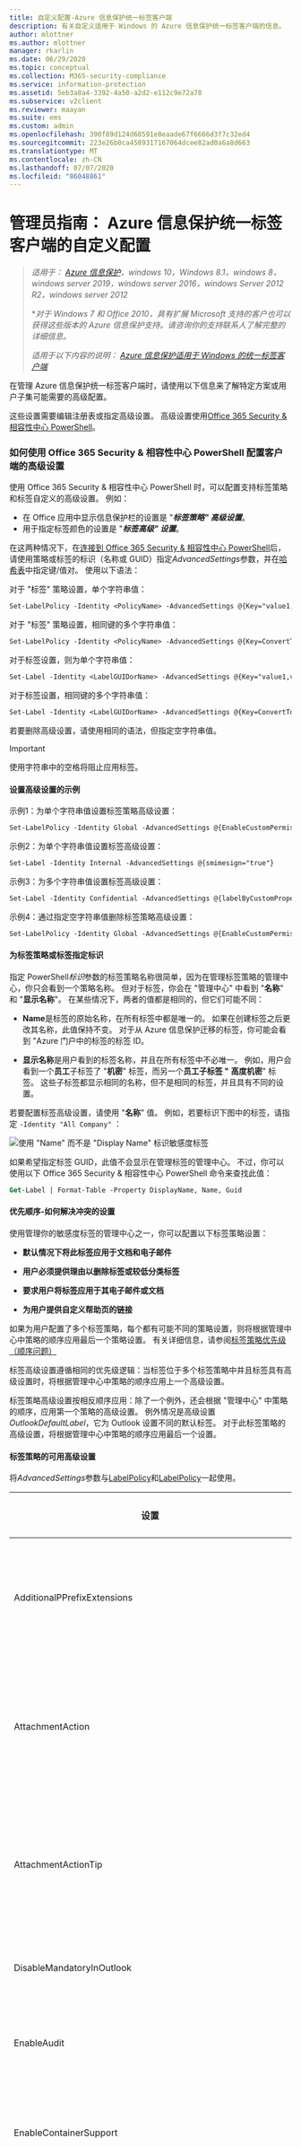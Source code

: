 ```yaml
---
title: 自定义配置-Azure 信息保护统一标签客户端
description: 有关自定义适用于 Windows 的 Azure 信息保护统一标签客户端的信息。
author: mlottner
ms.author: mlottner
manager: rkarlin
ms.date: 06/29/2020
ms.topic: conceptual
ms.collection: M365-security-compliance
ms.service: information-protection
ms.assetid: 5eb3a8a4-3392-4a50-a2d2-e112c9e72a78
ms.subservice: v2client
ms.reviewer: maayan
ms.suite: ems
ms.custom: admin
ms.openlocfilehash: 390f89d124d68591e8eaade67f6666d3f7c32ed4
ms.sourcegitcommit: 223e26b0ca4589317167064dcee82ad0a6a8d663
ms.translationtype: MT
ms.contentlocale: zh-CN
ms.lasthandoff: 07/07/2020
ms.locfileid: "86048861"
---
```

# <a name="admin-guide-custom-configurations-for-the-azure-information-protection-unified-labeling-client"></a>管理员指南： Azure 信息保护统一标签客户端的自定义配置

>*适用于： [Azure 信息保护](https://azure.microsoft.com/pricing/details/information-protection)，windows 10，Windows 8.1，windows 8，windows server 2019，windows server 2016，windows Server 2012 R2，windows server 2012*
>
> **对于 Windows 7 和 Office 2010，具有扩展 Microsoft 支持的客户也可以获得这些版本的 Azure 信息保护支持。请咨询你的支持联系人了解完整的详细信息。*
>
> *适用于以下内容的说明： [Azure 信息保护适用于 Windows 的统一标签客户端](../faqs.md#whats-the-difference-between-the-azure-information-protection-classic-and-unified-labeling-clients)*

在管理 Azure 信息保护统一标签客户端时，请使用以下信息来了解特定方案或用户子集可能需要的高级配置。

这些设置需要编辑注册表或指定高级设置。 高级设置使用[Office 365 Security & 相容性中心 PowerShell](https://docs.microsoft.com/powershell/exchange/office-365-scc/office-365-scc-powershell?view=exchange-ps)。

### <a name="how-to-configure-advanced-settings-for-the-client-by-using-office-365-security--compliance-center-powershell"></a>如何使用 Office 365 Security & 相容性中心 PowerShell 配置客户端的高级设置

使用 Office 365 Security & 相容性中心 PowerShell 时，可以配置支持标签策略和标签自定义的高级设置。 例如：

- 在 Office 应用中显示信息保护栏的设置是 "***标签策略" 高级设置***。
- 用于指定标签颜色的设置是 "***标签高级" 设置***。

在这两种情况下，在[连接到 Office 365 Security & 相容性中心 PowerShell](https://docs.microsoft.com/powershell/exchange/office-365-scc/connect-to-scc-powershell/connect-to-scc-powershell?view=exchange-ps)后，请使用策略或标签的标识（名称或 GUID）指定*AdvancedSettings*参数，并在[哈希表](https://docs.microsoft.com/powershell/module/microsoft.powershell.core/about/about_hash_tables)中指定键/值对。 使用以下语法：

对于 "标签" 策略设置，单个字符串值：

```ps
Set-LabelPolicy -Identity <PolicyName> -AdvancedSettings @{Key="value1,value2"}
```

对于 "标签" 策略设置，相同键的多个字符串值：

```ps
Set-LabelPolicy -Identity <PolicyName> -AdvancedSettings @{Key=ConvertTo-Json("value1", "value2")}
```

对于标签设置，则为单个字符串值：

```ps
Set-Label -Identity <LabelGUIDorName> -AdvancedSettings @{Key="value1,value2"}
```

对于标签设置，相同键的多个字符串值：

```ps
Set-Label -Identity <LabelGUIDorName> -AdvancedSettings @{Key=ConvertTo-Json("value1", "value2")}
```

若要删除高级设置，请使用相同的语法，但指定空字符串值。

> [!IMPORTANT]
> 使用字符串中的空格将阻止应用标签。 

#### <a name="examples-for-setting-advanced-settings"></a>设置高级设置的示例

示例1：为单个字符串值设置标签策略高级设置：

```ps
Set-LabelPolicy -Identity Global -AdvancedSettings @{EnableCustomPermissions="False"}
```

示例2：为单个字符串值设置标签高级设置：

```ps
Set-Label -Identity Internal -AdvancedSettings @{smimesign="true"}
```

示例3：为多个字符串值设置标签高级设置：

```ps
Set-Label -Identity Confidential -AdvancedSettings @{labelByCustomProperties=ConvertTo-Json("Migrate Confidential label,Classification,Confidential", "Migrate Secret label,Classification,Secret")}
```

示例4：通过指定空字符串值删除标签策略高级设置：

```ps
Set-LabelPolicy -Identity Global -AdvancedSettings @{EnableCustomPermissions=""}
```

#### <a name="specifying-the-identity-for-the-label-policy-or-label"></a>为标签策略或标签指定标识

指定 PowerShell*标识*参数的标签策略名称很简单，因为在管理标签策略的管理中心，你只会看到一个策略名称。 但对于标签，你会在 "管理中心" 中看到 "**名称**" 和 "**显示名称**"。 在某些情况下，两者的值都是相同的，但它们可能不同：

- **Name**是标签的原始名称，在所有标签中都是唯一的。 如果在创建标签之后更改其名称，此值保持不变。 对于从 Azure 信息保护迁移的标签，你可能会看到 "Azure 门户中的标签的标签 ID。

- **显示名称**是用户看到的标签名称，并且在所有标签中不必唯一。 例如，用户会看到一个**员工**子标签了 "**机密**" 标签，而另一个**员工子标签 "** **高度机密**" 标签。 这些子标签都显示相同的名称，但不是相同的标签，并且具有不同的设置。

若要配置标签高级设置，请使用 "**名称**" 值。 例如，若要标识下图中的标签，请指定 `-Identity "All Company"` ：

![使用 "Name" 而不是 "Display Name" 标识敏感度标签](../media/labelname_scc.png)

如果希望指定标签 GUID，此值不会显示在管理标签的管理中心。 不过，你可以使用以下 Office 365 Security & 相容性中心 PowerShell 命令来查找此值：

```ps
Get-Label | Format-Table -Property DisplayName, Name, Guid
```

#### <a name="order-of-precedence---how-conflicting-settings-are-resolved"></a>优先顺序-如何解决冲突的设置

使用管理你的敏感度标签的管理中心之一，你可以配置以下标签策略设置：

- **默认情况下将此标签应用于文档和电子邮件**

- **用户必须提供理由以删除标签或较低分类标签**

- **要求用户将标签应用于其电子邮件或文档**

- **为用户提供自定义帮助页的链接**

如果为用户配置了多个标签策略，每个都有可能不同的策略设置，则将根据管理中心中策略的顺序应用最后一个策略设置。 有关详细信息，请参阅[标签策略优先级（顺序问题）](https://docs.microsoft.com/microsoft-365/compliance/sensitivity-labels#label-policy-priority-order-matters)

标签高级设置遵循相同的优先级逻辑：当标签位于多个标签策略中并且标签具有高级设置时，将根据管理中心中策略的顺序应用上一个高级设置。

标签策略高级设置按相反顺序应用：除了一个例外，还会根据 "管理中心" 中策略的顺序，应用第一个策略的高级设置。 例外情况是高级设置*OutlookDefaultLabel*，它为 Outlook 设置不同的默认标签。 对于此标签策略的高级设置，将根据管理中心中策略的顺序应用最后一个设置。


#### <a name="available-advanced-settings-for-label-policies"></a>标签策略的可用高级设置

将*AdvancedSettings*参数与[LabelPolicy](https://docs.microsoft.com/powershell/module/exchange/policy-and-compliance/new-labelpolicy?view=exchange-ps)和[LabelPolicy](https://docs.microsoft.com/powershell/module/exchange/policy-and-compliance/set-labelpolicy?view=exchange-ps)一起使用。

|设置|应用场景和说明|
|----------------|---------------|
|AdditionalPPrefixExtensions|[支持更改 \<EXT> 。\<EXT>使用此高级属性 .pfile 到 P](#additionalpprefixextensions)
|AttachmentAction|[对于带有附件的电子邮件，使用与这些附件的最高等级相匹配的标签](#for-email-messages-with-attachments-apply-a-label-that-matches-the-highest-classification-of-those-attachments)
|AttachmentActionTip|[对于带有附件的电子邮件，使用与这些附件的最高等级相匹配的标签](#for-email-messages-with-attachments-apply-a-label-that-matches-the-highest-classification-of-those-attachments) 
|DisableMandatoryInOutlook|[使 Outlook 邮件免于强制标记](#exempt-outlook-messages-from-mandatory-labeling)
|EnableAudit|[禁止向 Azure 信息保护分析发送审核数据](#disable-sending-audit-data-to-azure-information-protection-analytics)|
|EnableContainerSupport|[允许从 PST、rar、7zip 和 MSG 文件中删除保护](#enable-removal-of-protection-from-compressed-files)
|EnableCustomPermissions|[在文件资源管理器中禁用自定义权限](#disable-custom-permissions-in-file-explorer)|
|EnableCustomPermissionsForCustomProtectedFiles|[对于受自定义权限保护的文件，始终在文件资源管理器中向用户显示自定义权限](#for-files-protected-with-custom-permissions-always-display-custom-permissions-to-users-in-file-explorer) |
|EnableLabelByMailHeader|[从 Secure Islands 和其他标记解决方案迁移标签](#migrate-labels-from-secure-islands-and-other-labeling-solutions)|
|EnableLabelBySharePointProperties|[从 Secure Islands 和其他标记解决方案迁移标签](#migrate-labels-from-secure-islands-and-other-labeling-solutions)
|HideBarByDefault|[在 Office 应用中显示“信息保护”栏](#display-the-information-protection-bar-in-office-apps)|
|LogMatchedContent|[向 Azure 信息保护分析发送信息类型匹配项](#send-information-type-matches-to-azure-information-protection-analytics)|
|OutlookBlockTrustedDomains|[在 Outlook 中实现弹出消息，针对正在发送的电子邮件发出警告、进行验证或阻止](#implement-pop-up-messages-in-outlook-that-warn-justify-or-block-emails-being-sent)|
|OutlookBlockUntrustedCollaborationLabel|[在 Outlook 中实现弹出消息，针对正在发送的电子邮件发出警告、进行验证或阻止](#implement-pop-up-messages-in-outlook-that-warn-justify-or-block-emails-being-sent)|
|OutlookDefaultLabel|[为 Outlook 设置不同的默认标签](#set-a-different-default-label-for-outlook)|
|OutlookJustifyTrustedDomains|[在 Outlook 中实现弹出消息，针对正在发送的电子邮件发出警告、进行验证或阻止](#implement-pop-up-messages-in-outlook-that-warn-justify-or-block-emails-being-sent)|
|OutlookJustifyUntrustedCollaborationLabel|[在 Outlook 中实现弹出消息，针对正在发送的电子邮件发出警告、进行验证或阻止](#implement-pop-up-messages-in-outlook-that-warn-justify-or-block-emails-being-sent)|
|OutlookRecommendationEnabled|[在 Outlook 中启用建议的分类](#enable-recommended-classification-in-outlook)|
|OutlookOverrideUnlabeledCollaborationExtensions|[在 Outlook 中实现弹出消息，针对正在发送的电子邮件发出警告、进行验证或阻止](#implement-pop-up-messages-in-outlook-that-warn-justify-or-block-emails-being-sent)|
|OutlookUnlabeledCollaborationActionOverrideMailBodyBehavior|[在 Outlook 中实现弹出消息，针对正在发送的电子邮件发出警告、进行验证或阻止](#implement-pop-up-messages-in-outlook-that-warn-justify-or-block-emails-being-sent)|
|OutlookWarnTrustedDomains|[在 Outlook 中实现弹出消息，针对正在发送的电子邮件发出警告、进行验证或阻止](#implement-pop-up-messages-in-outlook-that-warn-justify-or-block-emails-being-sent)|
|OutlookWarnUntrustedCollaborationLabel|[在 Outlook 中实现弹出消息，针对正在发送的电子邮件发出警告、进行验证或阻止](#implement-pop-up-messages-in-outlook-that-warn-justify-or-block-emails-being-sent)|
|PFileSupportedExtensions|[更改要保护的文件类型](#change-which-file-types-to-protect)|
|PostponeMandatoryBeforeSave|[使用强制标签时，删除文档的“以后再说”](#remove-not-now-for-documents-when-you-use-mandatory-labeling)|
|RemoveExternalContentMarkingInApp|[删除其他标记解决方案中的页眉和页脚](#remove-headers-and-footers-from-other-labeling-solutions)|
|ReportAnIssueLink|[为用户添加“报告问题”](#add-report-an-issue-for-users)|
|RunAuditInformationTypesDiscovery|[禁止将文档中发现的敏感信息发送到 Azure 信息保护分析](#disable-sending-discovered-sensitive-information-in-documents-to-azure-information-protection-analytics)|
|RunPolicyInBackground|[开启在后台持续运行的分类](#turn-on-classification-to-run-continuously-in-the-background)
|ScannerConcurrencyLevel|[限制扫描程序使用的线程数](#limit-the-number-of-threads-used-by-the-scanner)|
|ScannerFSAttributesToSkip | [在扫描期间跳过或忽略文件，具体取决于文件属性](#skip-or-ignore-files-during-scans-depending-on-file-attributes)
|UseCopyAndPreserveNTFSOwner | [在标记期间保留 NTFS 所有者](#preserve-ntfs-owners-during-labeling-public-preview)

用于检查标签策略设置对名为 "Global" 的标签策略有效的示例 PowerShell 命令：

```ps
(Get-LabelPolicy -Identity Global).settings
```

#### <a name="available-advanced-settings-for-labels"></a>标签的可用高级设置

使用带有[新标签](https://docs.microsoft.com/powershell/module/exchange/policy-and-compliance/new-label?view=exchange-ps)和[设置标签](https://docs.microsoft.com/powershell/module/exchange/policy-and-compliance/set-label?view=exchange-ps)的*AdvancedSettings*参数。

|设置|应用场景和说明|
|----------------|---------------|
|color|[指定标签的颜色](#specify-a-color-for-the-label)|
|customPropertiesByLabel|[应用标签时应用自定义属性](#apply-a-custom-property-when-a-label-is-applied)|
|DefaultSubLabelId|[为父标签指定默认子标签](#specify-a-default-sublabel-for-a-parent-label) 
|labelByCustomProperties|[从 Secure Islands 和其他标记解决方案迁移标签](#migrate-labels-from-secure-islands-and-other-labeling-solutions)|
|SMimeEncrypt|[将标签配置为在 Outlook 中应用 S/MIME 保护](#configure-a-label-to-apply-smime-protection-in-outlook)|
|SMimeSign|[将标签配置为在 Outlook 中应用 S/MIME 保护](#configure-a-label-to-apply-smime-protection-in-outlook)|

用于检查标签设置对名为 "Public" 的标签有效的示例 PowerShell 命令：

```ps
(Get-Label -Identity Public).settings
```

## <a name="display-the-information-protection-bar-in-office-apps"></a>在 Office 应用中显示“信息保护”栏

此配置使用策略[高级设置](#how-to-configure-advanced-settings-for-the-client-by-using-office-365-security--compliance-center-powershell)，你必须使用 Office 365 Security & 相容性中心 PowerShell 进行配置。

默认情况下，用户必须选择 "**敏感度**" 按钮中的 "**显示栏**" 选项，以在 Office 应用中显示信息保护栏。 使用**HideBarByDefault**键，并将值设置为**False** ，以便为用户自动显示此栏，以便他们可以从栏或按钮中选择标签。 

对于所选的标签策略，请指定以下字符串：

- 密钥： **HideBarByDefault**

- 值：False****

示例 PowerShell 命令，其中标签策略命名为 "Global"：

```ps
Set-LabelPolicy -Identity Global -AdvancedSettings @{HideBarByDefault="False"}
```

## <a name="exempt-outlook-messages-from-mandatory-labeling"></a>使 Outlook 邮件免于强制标记

此配置使用策略[高级设置](#how-to-configure-advanced-settings-for-the-client-by-using-office-365-security--compliance-center-powershell)，你必须使用 Office 365 Security & 相容性中心 PowerShell 进行配置。

默认情况下，当你启用 "**所有文档和电子邮件**的标签策略" 设置时，必须具有标签，所有已保存的文档和已发送的电子邮件都必须应用标签。 配置以下高级设置时，策略设置仅适用于 Office 文档，而不适用于 Outlook 邮件。

对于所选的标签策略，请指定以下字符串：

- 密钥： **DisableMandatoryInOutlook**

- 值： **True**

示例 PowerShell 命令，其中标签策略命名为 "Global"：

```ps
Set-LabelPolicy -Identity Global -AdvancedSettings @{DisableMandatoryInOutlook="True"}
```

## <a name="enable-recommended-classification-in-outlook"></a>在 Outlook 中启用建议的分类

此配置使用策略[高级设置](#how-to-configure-advanced-settings-for-the-client-by-using-office-365-security--compliance-center-powershell)，你必须使用 Office 365 Security & 相容性中心 PowerShell 进行配置。

为建议的分类配置标签时，系统将提示用户接受或关闭 Word、Excel 和 PowerPoint 中建议的标签。 此设置将此标签建议扩展到也在 Outlook 中显示。

对于所选的标签策略，请指定以下字符串：

- 键：OutlookRecommendationEnabled****

- 值： **True**

示例 PowerShell 命令，其中标签策略命名为 "Global"：

```ps
Set-LabelPolicy -Identity Global -AdvancedSettings @{OutlookRecommendationEnabled="True"}
```

## <a name="enable-removal-of-protection-from-compressed-files"></a>启用从压缩文件中删除保护

此配置使用策略[高级设置](#how-to-configure-advanced-settings-for-the-client-by-using-office-365-security--compliance-center-powershell)，你必须使用 Office 365 Security & 相容性中心 PowerShell 进行配置。

配置此设置时，将启用[PowerShell](https://docs.microsoft.com/azure/information-protection/rms-client/clientv2-admin-guide-powershell) cmdlet **set-aipfilelabel** ，以允许从 PST、RAR、7zip 和 MSG 文件中删除保护。

- 密钥： **EnableContainerSupport**

- 值： **True**

启用策略的示例 PowerShell 命令：

```ps
Set-LabelPolicy -Identity Global -AdvancedSettings @{EnableContainerSupport="True"}
```

## <a name="set-a-different-default-label-for-outlook"></a>为 Outlook 设置不同的默认标签

此配置使用策略[高级设置](#how-to-configure-advanced-settings-for-the-client-by-using-office-365-security--compliance-center-powershell)，你必须使用 Office 365 Security & 相容性中心 PowerShell 进行配置。

当你配置此设置时，Outlook 不会应用默认标签，该标签配置为 "**默认情况下将此标签应用于文档和电子邮件**" 选项。 相反，Outlook 可应用不同的默认标签，也可不应用标签。

对于所选的标签策略，请指定以下字符串：

- 键：OutlookDefaultLabel****

- 值： \<**label GUID**> 或**None**

示例 PowerShell 命令，其中标签策略命名为 "Global"：

```ps
Set-LabelPolicy -Identity Global -AdvancedSettings @{OutlookDefaultLabel="None"}
```

## <a name="change-which-file-types-to-protect"></a>更改要保护的文件类型

这些配置使用策略[高级设置](#how-to-configure-advanced-settings-for-the-client-by-using-office-365-security--compliance-center-powershell)，你必须使用 Office 365 Security & 相容性中心 PowerShell 进行配置。

默认情况下，Azure 信息保护的统一标签客户端将保护所有文件类型，并且来自客户端的扫描程序仅保护 Office 文件类型和 PDF 文件。

您可以通过指定下列选项之一来更改所选标签策略的此默认行为：

### <a name="pfilesupportedextension"></a>PFileSupportedExtension

- 密钥： **PFileSupportedExtensions**

- 负值**\<string value>** 

使用下表来确定要指定的字符串值：

| 字符串值| 客户端| 扫描仪|
|-------------|-------|--------|
|\*|默认值：将保护应用于所有文件类型|将保护应用于所有文件类型|
|\<null value>| 将保护应用于 Office 文件类型和 PDF 文件| 默认值：将保护应用于 Office 文件类型和 PDF 文件|
|Convertto-html-Json （".jpg"，".png"）|除了 Office 文件类型和 PDF 文件，还会将保护应用到指定的文件扩展名 | 除了 Office 文件类型和 PDF 文件，还会将保护应用到指定的文件扩展名

示例1：用于统一客户端的 PowerShell 命令仅保护 Office 文件类型和 PDF 文件，其中标签策略命名为 "客户端"：

```ps
Set-LabelPolicy -Identity Client -AdvancedSettings @{PFileSupportedExtensions=""}
```

示例2：用于扫描程序的 PowerShell 命令，用于保护所有文件类型，其中标签策略命名为 "Scanner"：

```ps
Set-LabelPolicy -Identity Scanner -AdvancedSettings @{PFileSupportedExtensions="*"}
```

示例3：用于扫描程序的 PowerShell 命令，用于保护 .txt 文件和 .csv 文件以及 Office 文件和 PDF 文件，其中标签策略命名为 "Scanner"：

```ps
Set-LabelPolicy -Identity Scanner -AdvancedSettings @{PFileSupportedExtensions=ConvertTo-Json(".txt", ".csv")}
```

利用此设置，你可以更改受保护的文件类型，但不能将默认保护级别从本机更改为通用。 例如，对于运行统一标签客户端的用户，你可以更改默认设置，以便仅保护 Office 文件和 PDF 文件而不是所有文件类型。 但不能将这些文件类型更改为使用 .pfile 文件扩展名进行常规保护。

### <a name="additionalpprefixextensions"></a>AdditionalPPrefixExtensions

统一标签客户端支持更改 \<EXT> 。\<EXT>使用高级属性**AdditionalPPrefixExtensions**.pfile 到 P。 右键单击、PowerShell 和扫描程序支持此高级属性。 所有应用都有类似的行为。   

- 密钥： **AdditionalPPrefixExtensions**

- 负值**\<string value>** 

使用下表来确定要指定的字符串值：

| 字符串值| 客户端和扫描程序|
|-------------|---------------|
|\*|所有 .Pfile 扩展变为 P\<EXT>|
|\<null value>| 默认值的行为类似于默认的保护值。|
|Convertto-html-Json （"dwg"，".zip"）|除了前面的列表，"dwg" 和 ".zip" 变为 P\<EXT>| 

示例1： PowerShell 命令的行为类似于默认行为，即保护 "dwg" 变为 ".pfile"：

```ps
Set-LabelPolicy -AdvancedSettings @{ AdditionalPPrefixExtensions =""}
```

示例2： PowerShell 命令：在文件受到保护时，将通用保护（.pfile）中的所有 .Pfile 扩展更改为本机保护（. pdwg）：

```ps
Set-LabelPolicy -AdvancedSettings @{ AdditionalPPrefixExtensions ="*"}
```

示例3：使用此服务时将 "dwg" 更改为 "pdwg" 的 PowerShell 命令将保护此文件：

```ps
Set-LabelPolicy -AdvancedSettings @{ AdditionalPPrefixExtensions =ConvertTo-Json(".dwg")}
```

对于此设置，以下扩展（". txt"，".xml"，".bmp"，". jt"，".jpg"，"jpeg"，". jpe"，". jif"，"jfif"，". *"，".png"，".tif"，". tiff"，".gif"）始终变为 P \<EXT> 。值得注意的是，".ptxt" 不是 ".pfile"。 
仅当启用了高级属性- [**PFileSupportedExtension**](#pfilesupportedextension)的 pfile 保护时， **AdditionalPPrefixExtensions**才有效。 

例如，在使用以下命令时：

```ps
Set-LabelPolicy -AdvancedSettings @{PFileSupportedExtensions=""}
```

不能 .Pfile 保护，而**AdditionalPPrefixExtensions**中的值将被忽略。 

## <a name="remove-not-now-for-documents-when-you-use-mandatory-labeling"></a>使用强制标签时，删除文档的“以后再说”

此配置使用策略[高级设置](#how-to-configure-advanced-settings-for-the-client-by-using-office-365-security--compliance-center-powershell)，你必须使用 Office 365 Security & 相容性中心 PowerShell 进行配置。

使用 "**所有文档和电子邮件**的标签策略" 设置必须具有标签时，用户首次保存 Office 文档和发送电子邮件时，系统将提示用户选择标签。 对于文档，用户可以选择“以后再说”**** 暂时关闭提示以选择标签，并返回到文档。 但是不能在未选择标签的情况下关闭已保存的文档。 

在配置此设置时，将删除“以后再说”**** 选项，以便首次保存文档时用户必须选择一个标签。

对于所选的标签策略，请指定以下字符串：

- 键：PostponeMandatoryBeforeSave****

- 值：False****

示例 PowerShell 命令，其中标签策略命名为 "Global"：

```ps
Set-LabelPolicy -Identity Global -AdvancedSettings @{PostponeMandatoryBeforeSave="False"}
```

## <a name="remove-headers-and-footers-from-other-labeling-solutions"></a>删除其他标记解决方案中的页眉和页脚

此配置使用策略[高级设置](#how-to-configure-advanced-settings-for-the-client-by-using-office-365-security--compliance-center-powershell)，你必须使用 Office 365 Security & 相容性中心 PowerShell 进行配置。

可以通过两种方法从其他标记解决方案中删除分类。 第一种方法从 Word 文档中删除任何形状，其中的形状名称与 advanced 属性**WordShapeNameToRemove**中定义的名称相匹配，第二种方法允许您从 Word、Excel 和 PowerPoint 文档中删除或替换**RemoveExternalContentMarkingInApp**高级属性中定义的基于文本的标头或表尾。 

### <a name="use-the-wordshapenametoremove-advanced-property"></a>使用 WordShapeNameToRemove 高级属性

*版本2.6.101.0 和更高版本支持**WordShapeNameToRemove**高级属性*

此设置使您可以在其他标签解决方案应用这些视觉标记后，删除或替换 Word 文档中基于形状的标签。 例如，该形状包含旧标签的名称，你现在已将该标签迁移到 "敏感度" 标签，以使用新标签名称及其自己的形状。

若要使用此高级属性，需要在 Word 文档中查找该形状的名称，然后在 " **WordShapeNameToRemove** " 属性的 "形状" 高级属性列表中定义这些名称。 服务将删除 Word 中以此高级属性的形状列表中定义的名称开头的任何形状。

通过定义要删除的所有形状的名称并避免在所有形状中检查文本（这是一种消耗大量资源的过程），避免删除包含要忽略的文本的形状。

如果未在此附加高级属性设置中指定 Word 形状，并且 Word 包含在**RemoveExternalContentMarkingInApp**项值中，则将检查在**ExternalContentMarkingToRemove**值中指定的文本的所有形状。 

查找要使用的形状的名称并希望排除：

1. 在 Word 中，显示 "**选择**" 窗格： "**主页**" 选项卡 >**编辑**组 >**选择**"选项" >**选择 "窗格**。

2. 选择要标记为删除的页面上的形状。 标记的形状的名称现在会在**选择**窗格中突出显示。

使用形状的名称为 * * * * * * * * * * * * * * * * * * * * * * * WordShapeNameToRemove。 

示例：形状名称为**dc**。 若要删除具有此名称的形状，则指定值：`dc`。

- 密钥： **WordShapeNameToRemove**

- 值：\<**Word shape name**> 

示例 PowerShell 命令，其中标签策略命名为 "Global"：

```ps
Set-LabelPolicy -Identity Global -AdvancedSettings @{WordShapeNameToRemove="dc"}
```

如果有多个 Word 形状要删除，请指定任意数量的值，以便删除形状。

### <a name="use-the-removeexternalcontentmarkinginapp-advanced-property"></a>使用 RemoveExternalContentMarkingInApp 高级属性

此设置使你可以从文档中删除或替换由其他标签解决方案应用的基于文本的页眉或页脚。 例如，旧的页脚包含已迁移到敏感度标签的旧标签的名称，以使用新标签名称及其自己的页脚。

当统一标签客户端在其策略中获取此配置时，在 Office 应用中打开文档并将任何敏感度标签应用于该文档时，将删除或替换旧的页眉和页脚。

Outlook 不支持此配置，并且请注意，在 Word、Excel 和 PowerPoint 中使用它时，会对这些应用的性能产生负面影响。 该配置允许你根据应用程序来定义设置，例如，搜索 Word 文档页眉和页脚中的文本，而不是 Excel 电子表格或 PowerPoint 演示文稿中的。

因为模式匹配会影响用户的性能，所以建议你将 Office 应用程序类型（**W**Ord、E**X**项、 **P**owerPoint）限制为只需搜索的类型。
对于所选的标签策略，请指定以下字符串：
- 键：RemoveExternalContentMarkingInApp****

- 值：\<**Office application types WXP**> 

示例：

- 若要仅搜索 Word 文档，请指定 W****。

- 若要搜索 Word 文档和 PowerPoint 演示文稿，请指定 WP****。

示例 PowerShell 命令，其中标签策略命名为 "Global"：

```ps
Set-LabelPolicy -Identity Global -AdvancedSettings @{RemoveExternalContentMarkingInApp="WX"}
```

然后需要至少一个高级客户端设置 ExternalContentMarkingToRemove，**** 指定页眉或页脚的内容以及如何删除或替换它们。

### <a name="how-to-configure-externalcontentmarkingtoremove"></a>如何配置 ExternalContentMarkingToRemove

指定 ExternalContentMarkingToRemove 键的字符串值时，拥有三个使用正则表达式的选项****：

- 用以删除页眉或页脚中所有内容的部分匹配。

    示例：页眉或页脚包含字符串 TEXT TO REMOVE****。 想要完全删除这些页面或页脚。 可指定值：`*TEXT*`。

- 用以删除页眉或页脚中特定字词的完全匹配。

    示例：页眉或页脚包含字符串 TEXT TO REMOVE****。 只想删除单词 TEXT，结果使页眉或页脚字符串变为 TO REMOVE********。 可指定值：`TEXT `。

- 用以删除页眉或页脚中所有内容的完全匹配。

    示例：页眉或页脚包含字符串 TEXT TO REMOVE****。 想要删除其字符串为 TEXT TO REMOVE 的页眉或页脚。 可指定值：`^TEXT TO REMOVE$`。


指定的字符串的匹配模式不区分大小写。 最大字符串长度为255个字符，且不能包含空格。 

因为某些文档可能包括不可见字符或者不同类型的空格或制表符，可能检测不到指定的短语或句子的字符串。 只要有可能，指定单个易区分的单词作为值，并确保在生产环境中部署之前测试结果。

对于同一标签策略，请指定以下字符串：

- 键：ExternalContentMarkingToRemove****

- 值：\<**string to match, defined as regular expression**> 

示例 PowerShell 命令，其中标签策略命名为 "Global"：

```ps
Set-LabelPolicy -Identity Global -AdvancedSettings @{ExternalContentMarkingToRemove="*TEXT*"}
```

#### <a name="multiline-headers-or-footers"></a>多行页眉或页脚

如果页眉或页脚文本不只一行，则为每行创建一个键和值。 例如，下面是具有两行文本的页脚：

The file is classified as Confidential****

Label applied manually****

若要删除此多行页脚，请为同一标签策略创建以下两个条目：

- 键：ExternalContentMarkingToRemove****

- 密钥值1： ** \* 机密***

- 键值2： ** \* 应用标签*** 

示例 PowerShell 命令，其中标签策略命名为 "Global"：

```ps
Set-LabelPolicy -Identity Global -AdvancedSettings @{ExternalContentMarkingToRemove="*Confidential*,*Label applied*"}
```

#### <a name="optimization-for-powerpoint"></a>针对 PowerPoint 的优化

PowerPoint 中的页脚以形状的形式实现。 若要避免删除那些你指定的但不属于页面或页脚的形状，可使用以下附加高级客户端设置：PowerPointShapeNameToRemove****。 我们还建议使用此设置来避免检查所有形状中的文本，因为这将占用大量资源。

如果未指定这项附加的高级客户端设置，并且 PowerPoint 包括在 RemoveExternalContentMarkingInApp **** 键值中，将对所有形状检查你在 ExternalContentMarkingToRemove 值中指定的文本****。 

查找用作页眉或页脚的形状的名称：

1. 在 PowerPoint 中，显示“选择”窗格：“格式”选项卡 >“排列”组 >“选择”窗格****************。

2. 选择幻灯片上包含页眉或页脚的形状。 所选形状的名称现在突出显示在“选择”**** 窗格中。

使用形状的名称为 PowerPointShapeNameToRemove**** 键指定一个字符串字。 

示例：形状名称是 fc****。 若要删除具有此名称的形状，则指定值：`fc`。

- 键：PowerPointShapeNameToRemove****

- 值：\<**PowerPoint shape name**> 

示例 PowerShell 命令，其中标签策略命名为 "Global"：

```ps
Set-LabelPolicy -Identity Global -AdvancedSettings @{PowerPointShapeNameToRemove="fc"}
```

如果要删除多个 PowerPoint 形状，请指定任意数量的值，以便删除形状。

默认情况下，只检查主幻灯片的页眉和页脚。 若要将检查范围扩展到所有幻灯片，将占用大量资源，则可以使用 RemoveExternalContentMarkingInAllSlides**** 附加高级客户端设置：

- 键：RemoveExternalContentMarkingInAllSlides****

- 值： **True**

示例 PowerShell 命令，其中标签策略命名为 "Global"：

```ps
Set-LabelPolicy -Identity Global -AdvancedSettings @{RemoveExternalContentMarkingInAllSlides="True"}
```

## <a name="disable-custom-permissions-in-file-explorer"></a>在文件资源管理器中禁用自定义权限

此配置使用策略[高级设置](#how-to-configure-advanced-settings-for-the-client-by-using-office-365-security--compliance-center-powershell)，你必须使用 Office 365 Security & 相容性中心 PowerShell 进行配置。

默认情况下，当用户在文件资源管理器中右键单击并选择 "**分类和保护**" 时，会看到名为 "**使用自定义权限保护**" 的选项。 使用此选项可以设置自己的保护设置，这些设置可以替代标签配置中可能包含的任何保护设置。 用户还能看到一个用于删除保护的选项。 当你配置此设置时，用户看不到这些选项。

若要配置此高级设置，请为所选标签策略输入以下字符串：

- 键：EnableCustomPermissions****

- 值：False****

示例 PowerShell 命令，其中标签策略命名为 "Global"：

```ps
Set-LabelPolicy -Identity Global -AdvancedSettings @{EnableCustomPermissions="False"}
```

## <a name="for-files-protected-with-custom-permissions-always-display-custom-permissions-to-users-in-file-explorer"></a>对于受自定义权限保护的文件，始终在文件资源管理器中向用户显示自定义权限

此配置使用策略[高级设置](#how-to-configure-advanced-settings-for-the-client-by-using-office-365-security--compliance-center-powershell)，你必须使用 Office 365 Security & 相容性中心 PowerShell 进行配置。

当你将高级客户端设置配置为[在文件资源管理器中禁用自定义权限](#disable-custom-permissions-in-file-explorer)时，默认情况下，用户将无法查看或更改已在受保护文档中设置的自定义权限。

但是，还可以指定另一个高级客户端设置，以便在此方案中，用户可以在使用文件资源管理器并右键单击文件时，查看并更改受保护文档的自定义权限。

若要配置此高级设置，请为所选标签策略输入以下字符串：

- 密钥： **EnableCustomPermissionsForCustomProtectedFiles**

- 值： **True**

示例 PowerShell 命令：

```ps
Set-LabelPolicy -Identity Global -AdvancedSettings @{EnableCustomPermissionsForCustomProtectedFiles="True"}
```

## <a name="for-email-messages-with-attachments-apply-a-label-that-matches-the-highest-classification-of-those-attachments"></a>对于带有附件的电子邮件，使用与这些附件的最高等级相匹配的标签

此配置使用策略[高级设置](#how-to-configure-advanced-settings-for-the-client-by-using-office-365-security--compliance-center-powershell)，你必须使用 Office 365 Security & 相容性中心 PowerShell 进行配置。

此设置适用于用户将带标签的文档附加到电子邮件，且未标记电子邮件本身。 在这种情况下，将根据应用于附件的分类标签为其自动选择标签。 最大分类标签处于选中状态。

附件必须是物理文件，并且不能是指向文件的链接（例如，指向 Microsoft SharePoint 或 OneDrive 上的文件的链接）。

你可以将此设置配置为 "**建议**"，以使用户可以使用可自定义的工具提示将所选标签应用到其电子邮件。 用户可接受或忽略该建议。 或者，你可以将此设置配置为**自动**，其中所选标签会自动应用，但用户可以在发送电子邮件之前删除标签或选择其他标签。

> [!NOTE]
> 如果将具有最高分类标签的附件配置为通过用户定义权限的设置进行保护：
> 
> - 如果标签的用户定义权限包括 Outlook （不要转发），则选择该标签，并且不会向电子邮件应用 "转发保护"。
> - 如果标签的用户定义权限仅用于 Word、Excel、PowerPoint 和文件资源管理器，则该标签不会应用于电子邮件，也不会受到保护。
> 

若要配置此高级设置，请为所选标签策略输入以下字符串：

- 键1： **AttachmentAction**

- 项值1：**建议**或**自动**

- 密钥2： **AttachmentActionTip**

- 键值2： " \<customized tooltip> "

自定义工具提示仅支持一种语言。

示例 PowerShell 命令，其中标签策略命名为 "Global"：

```ps
Set-LabelPolicy -Identity Global -AdvancedSettings @{AttachmentAction="Automatic"}
```

## <a name="add-report-an-issue-for-users"></a>为用户添加“报告问题”

此配置使用策略[高级设置](#how-to-configure-advanced-settings-for-the-client-by-using-office-365-security--compliance-center-powershell)，你必须使用 Office 365 Security & 相容性中心 PowerShell 进行配置。

当指定以下高级客户端设置时，用户将看到一个“报告问题”选项，他们可以从“帮助和反馈”客户端对话框中选择该选项********。 为链接指定 HTTP 字符串。 例如，为用户报告问题设置的自定义 Web 页面，或者发送给支持人员的电子邮件地址。 

若要配置此高级设置，请为所选标签策略输入以下字符串：

- 密钥：ReportAnIssueLink****

- 负值**\<HTTP string>**

网站示例值：`https://support.contoso.com`

电子邮件地址示例值：`mailto:helpdesk@contoso.com`

示例 PowerShell 命令，其中标签策略命名为 "Global"：

```ps
Set-LabelPolicy -Identity Global -AdvancedSettings @{ReportAnIssueLink="mailto:helpdesk@contoso.com"}
```

## <a name="implement-pop-up-messages-in-outlook-that-warn-justify-or-block-emails-being-sent"></a>在 Outlook 中实施弹出消息，警告、证明或阻止发送电子邮件

此配置使用策略[高级设置](#how-to-configure-advanced-settings-for-the-client-by-using-office-365-security--compliance-center-powershell)，你必须使用 Office 365 Security & 相容性中心 PowerShell 进行配置。

当创建并配置以下高级客户端设置时，用户可以在 Outlook 中看到弹出消息，这些消息可以在发送电子邮件之前警告他们，或者要求他们提供发送电子邮件的理由，或者在存在以下任何一种情况时阻止他们发送电子邮件：

- **其电子邮件或电子邮件附件有一个特定的标签**：
    - 附件可以是任何文件类型

- **其电子邮件或电子邮件的附件没有标签**：
    - 附件可以是 Office 文档或 PDF 文档

满足这些条件时，用户将看到一个弹出消息，其中包含以下操作之一：

- **警告**：用户可以确认并发送或取消。

- **两端对齐**：系统会提示用户提供理由（预定义的选项或自由格式）。  然后，用户可以发送或取消电子邮件。 说明理由的文本被写入电子邮件 x - 标头，以便其他系统可以读取。 例如，数据丢失防护 (DLP) 服务。

- **阻止**：阻止用户发送电子邮件，但条件仍然存在。 该消息包括阻止电子邮件的原因，以便用户可以解决问题。 例如，删除特定收件人或标记电子邮件。 

当弹出消息用于特定标签时，可以按域名为收件人配置例外。

> [!TIP]
> 有关如何配置这些设置的演练示例，请参阅视频[Azure 信息保护 Outlook 弹出窗口配置](https://azure.microsoft.com/resources/videos/how-to-configure-azure-information-protection-popup-for-outlook/)。

### <a name="to-implement-the-warn-justify-or-block-pop-up-messages-for-specific-labels"></a>若要针对特定标签实现用于警告、验证或阻止的弹出消息：

对于所选策略，请创建以下一个或多个具有以下键的高级设置。 对于值，按其 Guid 指定一个或多个标签，每个标签用逗号分隔。

以逗号分隔的字符串形式提供的多个标签 Guid 的示例值： 

```sh
dcf781ba-727f-4860-b3c1-73479e31912b,1ace2cc3-14bc-4142-9125-bf946a70542c,3e9df74d-3168-48af-8b11-037e3021813f
```

- 警告消息：
    
    - 密钥： **OutlookWarnUntrustedCollaborationLabel**
    
    - 值：\<**label GUIDs, comma-separated**>

- 对齐消息：
    
    - 密钥： **OutlookJustifyUntrustedCollaborationLabel**
    
    - 值：\<**label GUIDs, comma-separated**>

- 阻止邮件：
    
    - 密钥： **OutlookBlockUntrustedCollaborationLabel**
    
    - 值：\<**label GUIDs, comma-separated**>


示例 PowerShell 命令，其中标签策略命名为 "Global"：

```ps
Set-LabelPolicy -Identity Global -AdvancedSettings @{OutlookWarnUntrustedCollaborationLabel="8faca7b8-8d20-48a3-8ea2-0f96310a848e,b6d21387-5d34-4dc8-90ae-049453cec5cf,bb48a6cb-44a8-49c3-9102-2d2b017dcead,74591a94-1e0e-4b5d-b947-62b70fc0f53a,6c375a97-2b9b-4ccd-9c5b-e24e4fd67f73"}

Set-LabelPolicy -Identity Global -AdvancedSettings @{OutlookJustifyUntrustedCollaborationLabel="dc284177-b2ac-4c96-8d78-e3e1e960318f,d8bb73c3-399d-41c2-a08a-6f0642766e31,750e87d4-0e91-4367-be44-c9c24c9103b4,32133e19-ccbd-4ff1-9254-3a6464bf89fd,74348570-5f32-4df9-8a6b-e6259b74085b,3e8d34df-e004-45b5-ae3d-efdc4731df24"}

Set-LabelPolicy -Identity Global -AdvancedSettings @{OutlookBlockUntrustedCollaborationLabel="0eb351a6-0c2d-4c1d-a5f6-caa80c9bdeec,40e82af6-5dad-45ea-9c6a-6fe6d4f1626b"}
```

#### <a name="to-exempt-domain-names-for-pop-up-messages-configured-for-specific-labels"></a>为特定标签配置的弹出消息免除域名

对于在这些弹出消息中指定的标签，可以免除特定域名，使用户不会看到其电子邮件地址中包含该域名的收件人的邮件。 在这种情况下，发送电子邮件时不会受消息干扰。 若要指定多个域，将其添加为单个字符串，以逗号分隔。

典型配置是仅针对组织外部的收件人或并非组织授权合作伙伴的收件人显示弹出消息。 在这种情况下，可以指定组织和合作伙伴使用的所有电子邮件域。

对于相同的标签策略，创建以下高级客户端设置，为该值指定一个或多个域，每个域都由逗号分隔。

多个域的示例值，以逗号分隔的字符串表示：`contoso.com,fabrikam.com,litware.com`

- 警告消息：
    
    - 密钥： **OutlookWarnTrustedDomains**
    
    - 负值**\<**domain names, comma separated**>**

- 对齐消息：
    
    - 密钥： **OutlookJustifyTrustedDomains**
    
    - 负值**\<**domain names, comma separated**>**

- 阻止邮件：
    
    - 密钥： **OutlookBlockTrustedDomains**
    
    - 负值**\<**domain names, comma separated**>**

例如，你为 "**机密 \ 所有员工**" 标签指定了**OutlookBlockUntrustedCollaborationLabel** advanced client 设置。 你现在可以指定**OutlookJustifyTrustedDomains**和**contoso.com**的其他高级客户端设置。 因此，用户可以 john@sales.contoso.com 在将其标记为 "**机密 \ 所有员工**" 时向其发送电子邮件，但会阻止向 Gmail 帐户发送具有相同标签的电子邮件。

示例 PowerShell 命令，其中标签策略命名为 "Global"：

```ps
Set-LabelPolicy -Identity Global -AdvancedSettings @{OutlookBlockTrustedDomains="gmail.com"}

Set-LabelPolicy -Identity Global -AdvancedSettings @{OutlookJustifyTrustedDomains="contoso.com,fabrikam.com,litware.com"}
```

### <a name="to-implement-the-warn-justify-or-block-pop-up-messages-for-emails-or-attachments-that-dont-have-a-label"></a>若要针对没有标签的电子邮件或附件实现用于警告、验证或阻止的弹出消息：

对于同一标签策略，请创建具有以下值之一的以下高级客户端设置：

- 警告消息：
    
    - 密钥： **OutlookUnlabeledCollaborationAction**
    
    - 值：**警告**

- 对齐消息：
    
    - 密钥： **OutlookUnlabeledCollaborationAction**
    
    - 值：**两端对齐**

- 阻止邮件：
    
    - 密钥： **OutlookUnlabeledCollaborationAction**
    
    - 值： **Block**

- 关闭这些消息：
    
    - 密钥： **OutlookUnlabeledCollaborationAction**
    
    - 值： **Off**


示例 PowerShell 命令，其中标签策略命名为 "Global"：

```ps
Set-LabelPolicy -Identity Global -AdvancedSettings @{OutlookUnlabeledCollaborationAction="Warn"}
```

#### <a name="to-define-specific-file-name-extensions-for-the-warn-justify-or-block-pop-up-messages-for-email-attachments-that-dont-have-a-label"></a>为不带标签的电子邮件附件定义 "警告"、"对齐" 或 "阻止" 弹出消息的特定文件扩展名

默认情况下，"警告"、"对齐" 或 "阻止" 弹出消息适用于所有 Office 文档和 PDF 文档。 可以通过以下方式优化此列表：指定哪些文件扩展名应显示警告、调整或阻止具有其他高级设置的消息，以及以逗号分隔的文件扩展名列表。

要定义为逗号分隔字符串的多个文件扩展名的示例值：`.XLSX,.XLSM,.XLS,.XLTX,.XLTM,.DOCX,.DOCM,.DOC,.DOCX,.DOCM,.PPTX,.PPTM,.PPT,.PPTX,.PPTM`

在此示例中，未标记的 PDF 文档不会导致警告、对齐或阻止弹出消息。

对于同一标签策略，请输入以下字符串： 


- 密钥： **OutlookOverrideUnlabeledCollaborationExtensions**

- 负值**\<**file name extensions to display messages, comma separated**>**


示例 PowerShell 命令，其中标签策略命名为 "Global"：

```ps
Set-LabelPolicy -Identity Global -AdvancedSettings @{OutlookOverrideUnlabeledCollaborationExtensions=".PPTX,.PPTM,.PPT,.PPTX,.PPTM"}
```

#### <a name="to-specify-a-different-action-for-email-messages-without-attachments"></a>为不带附件的电子邮件指定其他操作

默认情况下，你为 OutlookUnlabeledCollaborationAction 指定的值将应用于不带标签的电子邮件或附件。 可以通过为不带附件的电子邮件指定另一高级设置来优化此配置。

使用以下值之一创建高级客户端设置：

- 警告消息：
    
    - 密钥： **OutlookUnlabeledCollaborationActionOverrideMailBodyBehavior**
    
    - 值：**警告**

- 对齐消息：
    
    - 密钥： **OutlookUnlabeledCollaborationActionOverrideMailBodyBehavior**
    
    - 值：**两端对齐**

- 阻止邮件：
    
    - 密钥： **OutlookUnlabeledCollaborationActionOverrideMailBodyBehavior**
    
    - 值： **Block**

- 关闭这些消息：
    
    - 密钥： **OutlookUnlabeledCollaborationActionOverrideMailBodyBehavior**
    
    - 值： **Off**

如果未指定此客户端设置，则为 OutlookUnlabeledCollaborationAction 指定的值将用于没有附件的未标记电子邮件以及带有附件的未标记电子邮件。

示例 PowerShell 命令，其中标签策略命名为 "Global"：

```ps
Set-LabelPolicy -Identity Global -AdvancedSettings @{OutlookUnlabeledCollaborationActionOverrideMailBodyBehavior="Warn"}
```

## <a name="disable-sending-audit-data-to-azure-information-protection-analytics"></a>禁止向 Azure 信息保护分析发送审核数据

此配置使用策略[高级设置](#how-to-configure-advanced-settings-for-the-client-by-using-office-365-security--compliance-center-powershell)，你必须使用 Office 365 Security & 相容性中心 PowerShell 进行配置。

Azure 信息保护统一标签客户端支持中心报表，并在默认情况下将其审核数据发送到[Azure 信息保护分析](../reports-aip.md)。 有关所发送和存储的信息的详细信息，请参阅中央报表文档中的[收集和发送到 Microsoft](../reports-aip.md#information-collected-and-sent-to-microsoft)部分的信息。

若要更改此行为，以便统一标签客户端不发送此信息，请为所选标签策略输入以下字符串：

- 密钥： **EnableAudit**

- 值：False****

示例 PowerShell 命令，其中标签策略命名为 "Global"：

```ps
Set-LabelPolicy -Identity Global -AdvancedSettings @{EnableAudit="False"}
```

## <a name="disable-sending-discovered-sensitive-information-in-documents-to-azure-information-protection-analytics"></a>禁止将文档中发现的敏感信息发送到 Azure 信息保护分析

此配置使用策略[高级设置](#how-to-configure-advanced-settings-for-the-client-by-using-office-365-security--compliance-center-powershell)，你必须使用 Office 365 Security & 相容性中心 PowerShell 进行配置。

在 Office 应用中使用 Azure 信息保护统一标签客户端时，它会在首次保存文档时查找文档中的敏感信息。 **如果**提供[EnableAudit](#disable-sending-audit-data-to-azure-information-protection-analytics) advanced 设置，则不会将任何预定义和自定义的敏感信息类型都发送到[Azure 信息保护分析](../reports-aip.md)。

若要更改此行为，以便不发送统一标签客户端找到的敏感信息类型，请为所选标签策略输入以下字符串：

- 密钥： **RunAuditInformationTypesDiscovery**

- 值：False****

如果设置了此 "高级客户端" 设置，则仍然可以从客户端发送审核信息，但当用户访问标记内容时，该信息将被限制为报表。

例如：

- 使用此设置，可以看到用户访问了标记为 "**机密 \ 销售**" Financial.docx。

- 如果没有此设置，可以看到 Financial.docx 包含6个信用卡号。
    
    - 如果同时还启用[用于更深入分析的内容匹配](../reports-aip.md#content-matches-for-deeper-analysis)，那么，还能够查看具体的信用卡卡号。

示例 PowerShell 命令，其中标签策略命名为 "Global"：

```ps
Set-LabelPolicy -Identity Global -AdvancedSettings @{RunAuditInformationTypesDiscovery="False"}
```

## <a name="send-information-type-matches-to-azure-information-protection-analytics"></a>向 Azure 信息保护分析发送信息类型匹配项
 
此配置使用策略[高级设置](#how-to-configure-advanced-settings-for-the-client-by-using-office-365-security--compliance-center-powershell)，你必须使用 Office 365 Security & 相容性中心 PowerShell 进行配置。

默认情况下，统一标签客户端不会将敏感信息类型的内容匹配发送到[Azure 信息保护分析](../reports-aip.md)。 有关可以发送的其他信息的详细信息，请参阅中央报表文档中的 "[深入分析的内容匹配](../reports-aip.md#content-matches-for-deeper-analysis)" 部分。

若要在发送敏感信息类型时发送内容匹配项，请在标签策略中创建以下高级客户端设置： 

- 密钥： **LogMatchedContent**

- 值： **True**

示例 PowerShell 命令，其中标签策略命名为 "Global"：

```ps
Set-LabelPolicy -Identity Global -AdvancedSettings @{LogMatchedContent="True"}
```

## <a name="limit-cpu-consumption"></a>限制 CPU 消耗

从扫描程序版本 2.7. x 开始，我们建议使用以下**ScannerMaxCPU**和**ScannerMinCPU**高级设置方法限制 CPU 消耗。 

> [!IMPORTANT]
> 当使用以下线程限制策略时，将忽略**ScannerMaxCPU**和**ScannerMinCPU**高级设置。 若要使用**ScannerMaxCPU**和**ScannerMinCPU**高级设置限制 CPU 消耗，请取消使用限制线程数的策略。 

此配置使用策略[高级设置](#how-to-configure-advanced-settings-for-the-client-by-using-office-365-security--compliance-center-powershell)，你必须使用 Office 365 Security & 相容性中心 PowerShell 进行配置。

若要限制扫描仪计算机上的 CPU 使用率，可通过创建两个高级设置来管理： **ScannerMaxCPU**和**ScannerMinCPU**。 

默认情况下， **ScannerMaxCPU**设置为100，这意味着不存在最大 CPU 使用量的限制。 在这种情况下，扫描程序进程将尝试使用所有可用的 CPU 时间，以最大程度地提高扫描速率。

如果将**ScannerMaxCPU**设置为小于100，则 scanner 将在过去30分钟内监视 cpu 消耗，并且如果最大 cpu 超过你设置的限制，则将开始减少为新文件分配的线程数。 只要 CPU 消耗高于为**ScannerMaxCPU**设置的限制，线程数的限制就会继续。

**ScannerMinCPU**，仅当**ScannerMaxCPU**不等于100时才会检查。 不能将**ScannerMinCPU**设置为大于**ScannerMaxCPU**数字的数字。 建议将**ScannerMinCPU**设置为至少15个点低于**ScannerMaxCPU**的值。   

此设置的默认值为50，这意味着，如果在过去30分钟内 CPU 消耗低于此值，则 scanner 将开始添加新线程以并行扫描更多文件，直到 CPU 使用率达到为**ScannerMaxCPU**设置的级别。 

## <a name="limit-the-number-of-threads-used-by-the-scanner"></a>限制扫描程序使用的线程数

> [!IMPORTANT]
> 当使用以下线程限制策略时，将忽略**ScannerMaxCPU**和**ScannerMinCPU**高级设置。 若要使用**ScannerMaxCPU**和**ScannerMinCPU**高级设置限制 CPU 消耗，请取消使用限制线程数的策略。 

此配置使用策略[高级设置](#how-to-configure-advanced-settings-for-the-client-by-using-office-365-security--compliance-center-powershell)，你必须使用 Office 365 Security & 相容性中心 PowerShell 进行配置。

默认情况下，扫描程序使用运行扫描程序服务的计算机上的所有可用处理器资源。 如果需要限制此服务扫描时的 CPU 消耗，请在标签策略中创建以下高级设置。 

对于该值，请指定扫描程序可以并行运行的并发线程数。 扫描程序为其扫描的每个文件使用单独的线程，因此此限制配置还定义了可以并行扫描的文件数。 

首次配置测试值时，建议为每个核心指定 2 个，然后监视结果。 例如，如果在具有 4 个核心的计算机上运行扫描程序，请先将值设置为 8。 如有必要，请根据扫描程序计算机所需的最终性能和扫描速率相应增减该数量。 

- 密钥： **ScannerConcurrencyLevel**

- 负值**\<number of concurrent threads>**

示例 PowerShell 命令，其中标签策略命名为 "Scanner"：

```ps
Set-LabelPolicy -Identity Scanner -AdvancedSettings @{ScannerConcurrencyLevel="8"}
```

## <a name="migrate-labels-from-secure-islands-and-other-labeling-solutions"></a>从 Secure Islands 和其他标记解决方案迁移标签

此配置使用 "标签[高级" 设置](#how-to-configure-advanced-settings-for-the-client-by-using-office-365-security--compliance-center-powershell)，你必须使用 Office 365 Security & 相容性中心 PowerShell 进行配置。

此配置与文件扩展名为 ppdf 的受保护 PDF 文件不兼容。 不能使用文件资源管理器或 PowerShell 通过客户端打开这些文件。

对于标记为 "安全岛" 的 Office 文档，你可以使用你定义的映射通过敏感度标签重新标记这些文档。 此外，这种方法还可用于重用其他解决方案对 Office 文档标记的标签。 

此配置选项的结果是，Azure 信息保护统一标签客户端会应用新的敏感度标签，如下所示：

- 对于 Office 文档：在桌面应用中打开文档时，新的敏感度标签将显示为 "已设置"，并在保存文档时应用。

- 对于 PowerShell： [set-aipfilelabel](/powershell/module/azureinformationprotection/set-aipfilelabel)和[AIPFileClassificiation](/powershell/module/azureinformationprotection/set-aipfileclassification)可以应用新的敏感度标签。

- 对于文件资源管理器：在 "Azure 信息保护" 对话框中，将显示新的敏感度标签，但并不设置。

此配置要求你为要映射到旧标签的每个敏感度标签指定一个名为**labelByCustomProperties**的高级设置。 然后，使用以下语法设置每个条目的值：

`[migration rule name],[Secure Islands custom property name],[Secure Islands metadata Regex value]`

指定所选的迁移规则名称。 使用描述性名称可帮助您确定如何将以前标记的解决方案中的一个或多个标签映射到敏感度标签。

请注意，此设置不会从文档中删除原始标签，也不会删除可能已应用原始标签的文档中的任何视觉标记。 若要删除页眉和页脚，请参阅前面的部分[标记解决方案，删除页眉和页脚](#remove-headers-and-footers-from-other-labeling-solutions)。

#### <a name="example-1-one-to-one-mapping-of-the-same-label-name"></a>示例 1：相同标签名称的一对一映射

要求：安全孤岛标签为 "机密" 的文档应由 Azure 信息保护重新标记为 "机密"。

在本示例中：

- Secure Islands 标签名为“Confidential”，存储在名为“Classification”的自定义属性中********。

高级设置：

- 密钥： **labelByCustomProperties**

- 值：**安全孤岛标签为机密、分类、机密**

示例 PowerShell 命令，其中的标签命名为 "机密"：

```ps
Set-Label -Identity Confidential -AdvancedSettings @{labelByCustomProperties="Secure Islands label is Confidential,Classification,Confidential"}
```

#### <a name="example-2-one-to-one-mapping-for-a-different-label-name"></a>示例 2：不同标签名称的一对一映射

要求：通过安全孤岛标记为 "敏感" 的文档应由 Azure 信息保护重新标记为 "高度机密"。

在本示例中：

- Secure Islands 标签名为“Sensitive”，存储在名为“Classification”的自定义属性中********。

高级设置：

- 密钥： **labelByCustomProperties**

- 值：**安全孤岛标签敏感、分类、敏感**

示例 PowerShell 命令，其中标签命名为 "高度机密"：

```ps
Set-Label -Identity "Highly Confidential" -AdvancedSettings @{labelByCustomProperties="Secure Islands label is Sensitive,Classification,Sensitive"}
```

#### <a name="example-3-many-to-one-mapping-of-label-names"></a>示例 3：标签名称的多对一映射

要求：你有两个安全孤岛标签，其中包含 "内部" 一词，并且你希望 Azure 信息保护统一标签客户端将具有这些安全孤岛标签的文档重新标记为 "常规"。

在本示例中：

- Secure Islands 标签包含单词“Internal”，存储在名为“Classification”的自定义属性中********。

高级客户端设置：

- 密钥： **labelByCustomProperties**

- 值：**安全孤岛标签包含内部、分类、。 \*内部。 \* **

示例 PowerShell 命令，其中标签命名为 "General"：

```ps
Set-Label -Identity General -AdvancedSettings @{labelByCustomProperties="Secure Islands label contains Internal,Classification,.*Internal.*"}
```

#### <a name="example-4-multiple-rules-for-the-same-label"></a>示例4：针对相同标签的多个规则

如果需要相同标签的多个规则，则为同一键定义多个字符串值。 

在此示例中，名为 "机密" 和 "机密" 的安全群岛标签存储在名为**分类**的自定义属性中，你希望 Azure 信息保护统一标签客户端应用名为 "机密" 的敏感度标签：

```ps
Set-Label -Identity Confidential -AdvancedSettings @{labelByCustomProperties=ConvertTo-Json("Migrate Confidential label,Classification,Confidential", "Migrate Secret label,Classification,Secret")}
```

### <a name="extend-your-label-migration-rules-to-emails"></a>将标签迁移规则扩展到电子邮件

除了通过指定其他标签策略高级设置以外，还可以将 labelByCustomProperties 高级设置与 Outlook 电子邮件一起使用。 但是，此设置对 Outlook 的性能有一个已知的负面影响，因此，仅当你对其具有强大的业务要求时才配置此附加设置，并记得在你完成从其他标记解决方案的迁移后将其设置为空字符串值。

若要配置此高级设置，请为所选标签策略输入以下字符串：

- 密钥： **EnableLabelByMailHeader**

- 值： **True**

示例 PowerShell 命令，其中标签策略命名为 "Global"：

```ps
Set-LabelPolicy -Identity Global -AdvancedSettings @{EnableLabelByMailHeader="True"}
```

### <a name="extend-your-label-migration-rules-to-sharepoint-properties"></a>将标签迁移规则扩展到 SharePoint 属性

可以将 labelByCustomProperties 高级设置用于 SharePoint 属性，这些属性可能会作为列公开给用户。

使用 Word、Excel 和 PowerPoint 时，支持此设置。

若要配置此高级设置，请为所选标签策略输入以下字符串：

- 密钥： **EnableLabelBySharePointProperties**

- 值： **True**

示例 PowerShell 命令，其中标签策略命名为 "Global"：

```ps
Set-LabelPolicy -Identity Global -AdvancedSettings @{EnableLabelBySharePointProperties="True"}
```

## <a name="apply-a-custom-property-when-a-label-is-applied"></a>应用标签时应用自定义属性

此配置使用 "标签[高级" 设置](#how-to-configure-advanced-settings-for-the-client-by-using-office-365-security--compliance-center-powershell)，你必须使用 Office 365 Security & 相容性中心 PowerShell 进行配置。

在某些情况下，你可能需要将一个或多个自定义属性应用于文档或电子邮件消息，以及敏感标签应用的元数据。

例如：

- 正在[从另一个标记解决方案](#migrate-labels-from-secure-islands-and-other-labeling-solutions)（例如 Secure Islands）进行迁移。 为了在迁移过程中实现互操作性，您希望使用敏感性标签同时应用其他标签解决方案使用的自定义属性。

- 对于内容管理系统（例如 SharePoint 或其他供应商提供的文档管理解决方案），您希望对标签使用具有不同值的一致的自定义属性名称，并使用用户友好名称，而不是标记 GUID。

对于用户使用 Azure 信息保护统一标签客户端标记的 Office 文档和 Outlook 电子邮件，你可以添加一个或多个定义的自定义属性。 你还可以将此方法用于统一标签客户端，以便将自定义属性显示为来自其他解决方案的标签，这些解决方案尚未由统一的标签客户端标记。

由于此配置选项，Azure 信息保护统一标签客户端将应用任何其他自定义属性，如下所示：

- 对于 Office 文档：在桌面应用中标记文档时，在保存文档时应用附加的自定义属性。

- 对于 Outlook 电子邮件：当电子邮件标记为 Outlook 时，在发送电子邮件时，其他属性将应用于 x 标头。

- 对于 PowerShell： [set-aipfilelabel](/powershell/module/azureinformationprotection/set-aipfilelabel)和[AIPFileClassificiation](/powershell/module/azureinformationprotection/set-aipfileclassification)在文档标记并保存时应用其他自定义属性。 如果未应用敏感性标签，则[get-aipfilestatus](/powershell/module/azureinformationprotection/get-aipfilestatus)会将自定义属性显示为映射的标签。

- 对于文件资源管理器：当用户右键单击文件并应用标签时，将应用自定义属性。

此配置要求你为要应用其他自定义属性的每个敏感度标签指定一个名为**customPropertiesByLabel**的高级设置。 然后，使用以下语法设置每个条目的值：

```sh
[custom property name],[custom property value]
```

> [!IMPORTANT]
> 使用字符串中的空格将阻止应用标签。

#### <a name="example-1-add-a-single-custom-property-for-a-label"></a>示例1：为标签添加单个自定义属性

要求： Azure 信息保护统一标签客户端标记为 "机密" 的文档应具有名为 "分类" 的附加自定义属性，其值为 "Secret"。

在本示例中：

- 敏感度标签命名为 "**机密**"，并创建名为 "Secret" 的自定义**属性，其**值为 "**机密**"。

高级设置：

- 密钥： **customPropertiesByLabel**

- 值：**分类、机密**

示例 PowerShell 命令，其中的标签命名为 "机密"：

```ps
    Set-Label -Identity Confidential -AdvancedSettings @{customPropertiesByLabel="Classification,Secret"}
```

#### <a name="example-2-add-multiple-custom-properties-for-a-label"></a>示例2：为标签添加多个自定义属性

若要为同一个标签添加多个自定义属性，需要为同一键定义多个字符串值。

示例 PowerShell 命令：标签命名为 "常规"，并且你想要添加一个名为**分类**的自定义属性，其值为 "**常规**"，另一个名为 "**敏感度**" 的自定义属性的值为 "**内部**"：

```ps
Set-Label -Identity General -AdvancedSettings @{customPropertiesByLabel=ConvertTo-Json("Classification,General", "Sensitivity,Internal")}
```

## <a name="configure-a-label-to-apply-smime-protection-in-outlook"></a>将标签配置为在 Outlook 中应用 S/MIME 保护

此配置使用必须使用 Office 365 Security & 相容性中心 PowerShell 配置的标签[高级设置](#how-to-configure-advanced-settings-for-the-client-by-using-office-365-security--compliance-center-powershell)。

仅当使用的是[S/MIME 部署](https://docs.microsoft.com/microsoft-365/security/office-365-security/s-mime-for-message-signing-and-encryption)并且需要标签以自动将此保护方法应用于电子邮件，而不是从 Azure 信息保护 Rights Management 保护时，才使用这些设置。 应用的保护与用户通过在 Outlook 中手动选择 S/MIME 选项应用的保护一样。

若要为 S/MIME 数字签名配置高级设置，请为所选标签输入以下字符串：

- 密钥： **SMimeSign**

- 值： **True**

若要配置 S/MIME 加密的高级设置，请为所选标签输入以下字符串：

- 密钥： **SMimeEncrypt**

- 值： **True**

如果你指定的标签配置为加密，则对于 Azure 信息保护统一标签客户端，S/MIME 保护仅替换 Outlook 中的 Rights Management 保护。 统一标签客户端的正式发行版将继续使用为管理中心的标签指定的加密设置。 对于带有内置标签的 Office 应用，这些功能不应用 S/MIME 保护，而是应用 "不转发" 保护。

如果希望标签仅在 Outlook 中可见，请将标签配置为仅将加密应用到**outlook 中的电子邮件**。

示例 PowerShell 命令，其中标签命名为 "仅收件人"：

```ps
Set-Label -Identity "Recipients Only" -AdvancedSettings @{SMimeSign="True"}

Set-Label -Identity "Recipients Only" -AdvancedSettings @{SMimeEncrypt="True"}
```

## <a name="specify-a-default-sublabel-for-a-parent-label"></a>为父标签指定默认子标签

此配置使用 "标签[高级" 设置](#how-to-configure-advanced-settings-for-the-client-by-using-office-365-security--compliance-center-powershell)，你必须使用 Office 365 Security & 相容性中心 PowerShell 进行配置。

将子标签添加到标签时，用户将无法再对文档或电子邮件应用父标签。 默认情况下，用户选择父标签以查看他们可以应用的子标签，然后选择其中一个子标签。 如果配置此高级设置，当用户选择父标签时，系统会自动为其选择和应用子标签： 

- 密钥： **DefaultSubLabelId**

- 值：\<sublabel GUID>

示例 PowerShell 命令，其中的父标签命名为 "机密"，而 "所有 Employees" 子标签具有8faca7b8-8d20-48a3-8ea2-0f96310a848e 的 GUID：

```ps
Set-Label -Identity "Confidential" -AdvancedSettings @{DefaultSubLabelId="8faca7b8-8d20-48a3-8ea2-0f96310a848e"}
```

## <a name="turn-on-classification-to-run-continuously-in-the-background"></a>开启在后台持续运行的分类

此配置使用 "标签[高级" 设置](#how-to-configure-advanced-settings-for-the-client-by-using-office-365-security--compliance-center-powershell)，你必须使用 Office 365 Security & 相容性中心 PowerShell 进行配置。 此设置处于预览状态，并且可能会更改。

当你配置此设置时，它会更改 Azure 信息保护统一标签客户端如何向文档应用自动和建议标签的默认行为：

对于 Word、Excel 和 PowerPoint，自动分类在后台持续运行。

此行为不会对 Outlook 变化。
当 Azure 信息保护统一标签客户端定期检查文档中指定的条件规则时，此行为将为存储在 SharePoint 中的文档启用自动和建议的分类和保护。 由于已运行条件规则，因此大型文件可实现更快保存。

条件规则不会作为用户类型实时运行。 而会在文档发生修改时作为后台任务定期运行。

若要配置此高级设置，请输入以下字符串：

- 键：RunPolicyInBackground****
- 值： **True**



示例 PowerShell 命令： 

```ps
Set-LabelPolicy -Identity PolicyName -AdvancedSettings @{RunPolicyInBackground = "true"}
```

## <a name="specify-a-color-for-the-label"></a>指定标签的颜色

此配置使用必须使用 Office 365 Security & 相容性中心 PowerShell 配置的标签[高级设置](#how-to-configure-advanced-settings-for-the-client-by-using-office-365-security--compliance-center-powershell)。

使用此高级设置设置标签的颜色。 若要指定颜色，请输入颜色的红色、绿色和蓝色（RGB）分量的十六进制三方代码。 例如，#40e0d0 为青绿色的 RGB 十六进制值。

如果需要这些代码的参考，可从 MSDN web 文档的页面找到一个有用的表格 [\<color>](https://developer.mozilla.org/docs/Web/CSS/color_value) 。你还可以在许多应用程序中找到这些代码，以便你编辑图片。 例如，通过 Microsoft 画图，从调色板中选择自定义颜色，系统将自动显示 RGB 值，该值可供复制。

若要配置标签颜色的高级设置，请为所选标签输入以下字符串：

- 键：**颜色**

- 值：\<RGB hex value>

示例 PowerShell 命令，其中标签命名为 "Public"：

```ps
Set-Label -Identity Public -AdvancedSettings @{color="#40e0d0"}
```

## <a name="sign-in-as-a-different-user"></a>以其他用户身份登录

在生产环境中，当用户使用 Azure 信息保护统一标签客户端时，通常不需要以其他用户身份登录。 不过，作为管理员，你在测试阶段可能需要以其他用户身份登录。 

你可以使用 " **Microsoft Azure 信息保护**" 对话框来验证你当前登录的帐户：打开 Office 应用程序，然后在 "**主页**" 选项卡上，选择 "**敏感度**" 按钮，然后选择 "**帮助和反馈**"。 帐户名称会显示在“客户端状态”**** 部分中。

请确保还要检查所显示的登录帐户的域名。 很容易忽视的一点是，使用正确的帐户名登录，但域不正确。 使用错误帐户的症状包括未能下载标签，或者看不到所需的标签或行为。

以其他用户身份登录：

1. 导航到 %localappdata%\Microsoft\MSIP 并删除 TokenCache 文件********。

2. 重新启动任何打开的 Office 应用程序，并使用其他用户帐户登录。 如果在 Office 应用程序中看不到用于登录到 Azure 信息保护服务的提示，请返回**Microsoft Azure 信息保护**对话框，并从 "更新的**客户端状态**" 部分中选择 "**登录**"。

此外：

- 完成这些步骤后，如果 Azure 信息保护的统一标签客户端仍以旧帐户登录，请从 Internet Explorer 中删除所有 cookie，然后重复步骤1和2。

- 如果使用的是单一登录，必须在删除令牌文件后注销 Windows，再使用其他用户帐户登录。 然后，Azure 信息保护的统一标签客户端会使用当前登录的用户帐户自动进行身份验证。

- 此解决方案支持以同一租户中的其他用户身份登录。 不支持以不同租户中的其他用户身份登录。 若要使用多个租户测试 Azure 信息保护，请使用不同的计算机。

- 你可以使用 "**帮助和反馈**" 中的 "**重置设置**" 选项注销并删除 Office 365 Security & 相容性中心、Microsoft 365 安全中心或 Microsoft 365 相容性中心的当前已下载标签和策略设置。


## <a name="support-for-disconnected-computers"></a>对断开连接的计算机的支持

> [!IMPORTANT]
> 以下标签方案支持断开连接的计算机：文件资源管理器、PowerShell、Office 应用和扫描仪。

默认情况下，Azure 信息保护的统一标签客户端会自动尝试连接到 internet，以便从标记管理中心下载标签和标签策略设置： Office 365 Security & 相容中心、Microsoft 365 安全中心或 Microsoft 365 符合性中心。 如果计算机在一段时间内无法连接到 internet，则可以导出和复制为统一标签客户端手动管理策略的文件。

说明：

1. 在 Azure AD 中选择或创建一个用户帐户，你将使用该帐户下载要在断开连接的计算机上使用的标签和策略设置。

2. 作为此帐户的附加标签策略设置，禁用使用**EnableAudit**高级设置将[审核数据发送到 Azure 信息保护分析](#disable-sending-audit-data-to-azure-information-protection-analytics)。
    
    建议执行此步骤，因为如果断开连接的计算机进行了定期 internet 连接，则会将日志记录信息发送到包含步骤1中的用户名的 Azure 信息保护分析。 该用户帐户可能不同于在断开连接的计算机上使用的本地帐户。

3. 在具有 internet 连接的计算机上安装了具有统一标签的客户端并使用步骤1中的用户帐户登录后，下载标签和策略设置。

4. 在此计算机上，导出日志文件。
    
    例如，运行[AIPLogs](https://docs.microsoft.com/powershell/module/azureinformationprotection/export-aiplogs) cmdlet，或使用客户端的 "[帮助和反馈](clientv2-admin-guide.md#installing-and-supporting-the-azure-information-protection-unified-labeling-client)" 对话框中的 "**导出日志**" 选项。 
    
    日志文件将作为单个压缩文件导出。

5.  打开压缩文件，然后从 POLICY.MSIP 文件夹中复制任何具有 .xml 文件扩展名的文件。

6. 将这些文件粘贴到断开连接的计算机上的 **%localappdata%\Microsoft\MSIP**文件夹中。

7. 如果你选择的用户帐户通常连接到 internet，请通过将**EnableAudit**值设置为**True**，再次启用发送审核数据。

请注意，如果此计算机上的用户从 "[帮助和反馈](clientv2-admin-guide.md#help-and-feedback-section)" 中选择 "**重置设置**" 选项，则此操作将删除策略文件并使客户端无法运行，直到您手动替换文件或客户端连接到 internet 并下载这些文件。

如果断开连接的计算机正在运行 Azure 信息保护扫描程序，则必须执行其他配置步骤。 有关详细信息，请参阅[限制：扫描仪服务器无法](../deploy-aip-scanner-prereqs.md#restriction-the-scanner-server-cannot-have-internet-connectivity)从扫描程序部署说明获得 internet 连接。

## <a name="change-the-local-logging-level"></a>更改本地日志记录级别

默认情况下，Azure 信息保护统一标签客户端会将客户端日志文件写入到 **%localappdata%\Microsoft\MSIP**文件夹。 这些文件供 Microsoft 支持部门用来排除故障。
 
若要更改这些文件的日志记录级别，请在注册表中找到以下值名称并将值数据设置为所需的日志记录级别：

**HKEY_CURRENT_USER \SOFTWARE\Microsoft\MSIP\LogLevel**

将日志记录级别设置为以下值之一：

- **关闭**：没有本地日志记录。

- **错误**：仅限错误。

- **警告**：错误和警告。

- **Info**：最小日志记录，不包括任何事件 id （扫描仪的默认设置）。

- **调试**：完整信息。

- **跟踪**：详细日志记录（客户端的默认设置）。

此注册表设置不会更改为[集中报告](../reports-aip.md)发送到 Azure 信息保护的信息。

## <a name="skip-or-ignore-files-during-scans-depending-on-file-attributes"></a>在扫描期间跳过或忽略文件，具体取决于文件属性

此配置使用策略[高级设置](#how-to-configure-advanced-settings-for-the-client-by-using-office-365-security--compliance-center-powershell)，你必须使用 Office 365 Security & 相容性中心 PowerShell 进行配置。

默认情况下，Azure 信息保护统一标签扫描程序会扫描所有相关文件。 但是，你可能想要定义要跳过的特定文件，例如用于已移动的存档文件或文件。 

使用**ScannerFSAttributesToSkip**高级设置，使扫描程序可以根据文件属性跳过特定文件。 在 "设置" 值中，列出将使文件在全部设置为**true**时要跳过的文件属性。 此文件属性列表使用和逻辑。

下面的示例 PowerShell 命令演示了如何将此高级设置用于名为 "Global" 的标签。

**跳过只读和存档的文件**

```ps
Set-LabelPolicy -Identity Global -AdvancedSettings @{ ScannerFSAttributesToSkip =" FILE_ATTRIBUTE_READONLY, FILE_ATTRIBUTE_ARCHIVE"}
```

**跳过只读或存档的文件**

若要使用或逻辑，请多次运行同一属性。 例如：

```ps
Set-LabelPolicy -Identity Global -AdvancedSettings @{ ScannerFSAttributesToSkip =" FILE_ATTRIBUTE_READONLY"}
Set-LabelPolicy -Identity Global -AdvancedSettings @{ ScannerFSAttributesToSkip =" FILE_ATTRIBUTE_ARCHIVE"}
```

> [!TIP]
> 建议你考虑启用扫描程序以跳过具有以下属性的文件：
> * FILE_ATTRIBUTE_SYSTEM
> * FILE_ATTRIBUTE_HIDDEN
> * FILE_ATTRIBUTE_DEVICE
> * FILE_ATTRIBUTE_OFFLINE
> * FILE_ATTRIBUTE_RECALL_ON_DATA_ACCESS
> * FILE_ATTRIBUTE_RECALL_ON_OPEN
> * FILE_ATTRIBUTE_TEMPORARY

有关可在**ScannerFSAttributesToSkip**高级设置中定义的所有文件属性的列表，请参阅[Win32 file Attribute 常量](https://docs.microsoft.com/windows/win32/fileio/file-attribute-constants)

## <a name="preserve-ntfs-owners-during-labeling-public-preview"></a>在标记期间保留 NTFS 所有者（公共预览版）

此配置使用策略[高级设置](#how-to-configure-advanced-settings-for-the-client-by-using-office-365-security--compliance-center-powershell)，你必须使用 Office 365 Security & 相容性中心 PowerShell 进行配置。

默认情况下，"扫描仪"、"PowerShell" 和 "文件资源管理器扩展" 标签不会保留在标记之前定义的 NTFS 所有者。 

若要确保保留 NTFS 所有者值，请将所选标签策略的 " **UseCopyAndPreserveNTFSOwner**高级" 设置设置为 " **true** "。

> [!CAUTION]
> 仅当可以确保扫描程序与扫描存储库之间的低延迟、可靠网络连接时，才定义此高级设置。 自动标记过程中的网络故障可能会导致文件丢失。

示例 PowerShell 命令（如果标签策略命名为 "Global"）：

```ps
Set-LabelPolicy -Identity Global -AdvancedSettings @{ UseCopyAndPreserveNTFSOwner ="true"}
```

## <a name="next-steps"></a>后续步骤

自定义 Azure 信息保护统一标签客户端后，请参阅以下资源，了解支持此客户端所需的其他信息：

- [客户端文件和使用情况日志记录](client-admin-guide-files-and-logging.md)

- [支持的文件类型](client-admin-guide-file-types.md)

- [PowerShell 命令](client-admin-guide-powershell.md)
